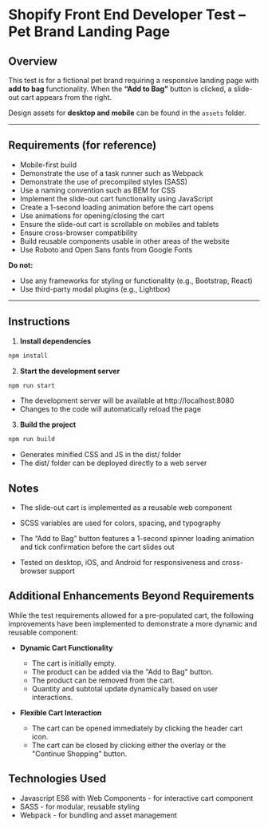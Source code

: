 # Shopify Front End Developer Test – Pet Brand Landing Page

## Overview
This test is for a fictional pet brand requiring a responsive landing page with **add to bag** functionality. When the **“Add to Bag”** button is clicked, a slide-out cart appears from the right.   

Design assets for **desktop and mobile** can be found in the `assets` folder.  

---

## Requirements (for reference)

- Mobile-first build  
- Demonstrate the use of a task runner such as Webpack  
- Demonstrate the use of precompiled styles (SASS)  
- Use a naming convention such as BEM for CSS  
- Implement the slide-out cart functionality using JavaScript  
- Create a 1-second loading animation before the cart opens  
- Use animations for opening/closing the cart  
- Ensure the slide-out cart is scrollable on mobiles and tablets  
- Ensure cross-browser compatibility  
- Build reusable components usable in other areas of the website  
- Use Roboto and Open Sans fonts from Google Fonts  

**Do not:**  
- Use any frameworks for styling or functionality (e.g., Bootstrap, React)  
- Use third-party modal plugins (e.g., Lightbox)  

---

## Instructions

1. **Install dependencies**  

```bash
npm install
```

2. **Start the development server**

```bash
npm run start
```

- The development server will be available at http://localhost:8080
- Changes to the code will automatically reload the page

3. **Build the project**

```bash
npm run build
```

- Generates minified CSS and JS in the dist/ folder
- The dist/ folder can be deployed directly to a web server


## Notes
- The slide-out cart is implemented as a reusable web component

- SCSS variables are used for colors, spacing, and typography

- The “Add to Bag” button features a 1-second spinner loading animation and tick confirmation before the cart slides out

- Tested on desktop, iOS, and Android for responsiveness and cross-browser support


## Additional Enhancements Beyond Requirements

While the test requirements allowed for a pre-populated cart, the following improvements have been implemented to demonstrate a more dynamic and reusable component:

- **Dynamic Cart Functionality**
  - The cart is initially empty.
  - The product can be added via the "Add to Bag" button.
  - The product can be removed from the cart.
  - Quantity and subtotal update dynamically based on user interactions.

- **Flexible Cart Interaction**
  - The cart can be opened immediately by clicking the header cart icon.
  - The cart can be closed by clicking either the overlay or the "Continue Shopping" button.


## Technologies Used

- Javascript ES6 with Web Components - for interactive cart component
- SASS - for modular, reusable styling
- Webpack - for bundling and asset management